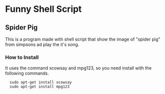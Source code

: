 # Funny Shell Script

## Spider Pig

This is a program made with shell script that show the image of "spider pig" from simpsons ad play the it's song. 

### How to Install

It uses the command xcowsay and mpg123, so you need install with the following commands.

      sudo apt-get install xcowsay 
      sudo apt-get install mpg123 
